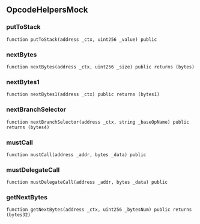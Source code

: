 ## OpcodeHelpersMock

### putToStack

```solidity
function putToStack(address _ctx, uint256 _value) public
```

### nextBytes

```solidity
function nextBytes(address _ctx, uint256 _size) public returns (bytes)
```

### nextBytes1

```solidity
function nextBytes1(address _ctx) public returns (bytes1)
```

### nextBranchSelector

```solidity
function nextBranchSelector(address _ctx, string _baseOpName) public returns (bytes4)
```

### mustCall

```solidity
function mustCall(address _addr, bytes _data) public
```

### mustDelegateCall

```solidity
function mustDelegateCall(address _addr, bytes _data) public
```

### getNextBytes

```solidity
function getNextBytes(address _ctx, uint256 _bytesNum) public returns (bytes32)
```


